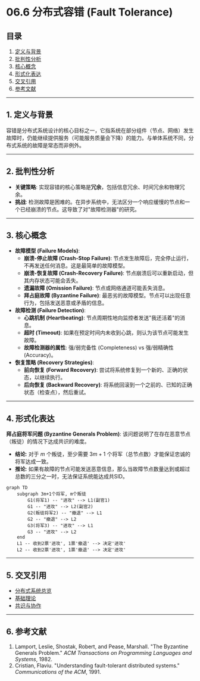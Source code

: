 # 06.6 分布式容错 (Fault Tolerance)

## 目录

1.  [定义与背景](#1-定义与背景)
2.  [批判性分析](#2-批判性分析)
3.  [核心概念](#3-核心概念)
4.  [形式化表达](#4-形式化表达)
5.  [交叉引用](#5-交叉引用)
6.  [参考文献](#6-参考文献)

---

## 1. 定义与背景

容错是分布式系统设计的核心目标之一，它指系统在部分组件（节点、网络）发生故障时，仍能继续提供服务（可能服务质量会下降）的能力。与单体系统不同，分布式系统的故障是常态而非例外。

---

## 2. 批判性分析

-   **关键策略**: 实现容错的核心策略是**冗余**，包括信息冗余、时间冗余和物理冗余。
-   **挑战**: 检测故障是困难的。在异步系统中，无法区分一个响应缓慢的节点和一个已经崩溃的节点。这导致了对"故障检测器"的研究。

---

## 3. 核心概念

-   **故障模型 (Failure Models)**:
    -   **崩溃-停止故障 (Crash-Stop Failure)**: 节点发生故障后，完全停止运行，不再发送任何消息。这是最简单的故障模型。
    -   **崩溃-恢复故障 (Crash-Recovery Failure)**: 节点崩溃后可以重新启动，但其内存状态可能会丢失。
    -   **遗漏故障 (Omission Failure)**: 节点或网络通道可能丢失消息。
    -   **拜占庭故障 (Byzantine Failure)**: 最恶劣的故障模型。节点可以出现任意行为，包括发送恶意或矛盾的信息。
-   **故障检测 (Failure Detection)**:
    -   **心跳机制 (Heartbeating)**: 节点周期性地向监控者发送"我还活着"的消息。
    -   **超时 (Timeout)**: 如果在预定时间内未收到心跳，则认为该节点可能发生故障。
    -   **故障检测器的属性**: 强/弱完备性 (Completeness) vs 强/弱精确性 (Accuracy)。
-   **恢复策略 (Recovery Strategies)**:
    -   **前向恢复 (Forward Recovery)**: 尝试将系统修复到一个新的、正确的状态，以继续执行。
    -   **后向恢复 (Backward Recovery)**: 将系统回滚到一个之前的、已知的正确状态（检查点），然后重试。

---

## 4. 形式化表达

**拜占庭将军问题 (Byzantine Generals Problem)**:
该问题说明了在存在恶意节点（叛徒）的情况下达成共识的难度。
-   **结论**: 对于 $m$ 个叛徒，至少需要 $3m + 1$ 个将军（总节点数）才能保证忠诚的将军达成一致。
-   **推论**: 如果有故障的节点可能发送恶意信息，那么当故障节点数量达到或超过总数的三分之一时，无法保证系统能达成共SID。

```mermaid
graph TD
    subgraph 3m+1个将军, m个叛徒
        G1(将军1) -- "进攻" --> L1(副官1)
        G1 -- "进攻" --> L2(副官2)
        G2(叛徒将军2) -- "撤退" --> L1
        G2 -- "撤退" --> L2
        G3(将军3) -- "进攻" --> L1
        G3 -- "进攻" --> L2
    end
    L1 -- 收到2票'进攻', 1票'撤退' --> 决定'进攻'
    L2 -- 收到2票'进攻', 1票'撤退' --> 决定'进攻'
```

---

## 5. 交叉引用

-   [分布式系统总览](./README.md)
-   [基础理论](./06.1_Foundations.md)
-   [共识与协作](./06.3_Consensus_and_Coordination.md)

---

## 6. 参考文献

1.  Lamport, Leslie, Shostak, Robert, and Pease, Marshall. "The Byzantine Generals Problem." *ACM Transactions on Programming Languages and Systems*, 1982.
2.  Cristian, Flaviu. "Understanding fault-tolerant distributed systems." *Communications of the ACM*, 1991. 